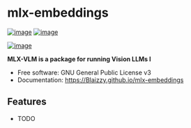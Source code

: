 # mlx-embeddings


[![image](https://img.shields.io/pypi/v/mlx-embeddings.svg)](https://pypi.python.org/pypi/mlx-embeddings)
[![image](https://img.shields.io/conda/vn/conda-forge/mlx-embeddings.svg)](https://anaconda.org/conda-forge/mlx-embeddings)

[![image](https://pyup.io/repos/github/Blaizzy/mlx-embeddings/shield.svg)](https://pyup.io/repos/github/Blaizzy/mlx-embeddings)


**MLX-VLM is a package for running Vision LLMs l**


-   Free software: GNU General Public License v3
-   Documentation: https://Blaizzy.github.io/mlx-embeddings
    

## Features

-   TODO
